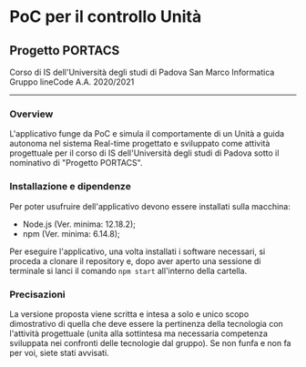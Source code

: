 # PoC per il controllo Unità
## Progetto PORTACS
Corso di IS dell'Università degli studi di Padova
San Marco Informatica
Gruppo lineCode
A.A. 2020/2021

-----------------------------------------------------

### Overview

L'applicativo funge da PoC e simula il comportamente di un Unità a guida autonoma nel sistema Real-time progettato e sviluppato come attività progettuale per il corso di IS dell'Università degli studi di Padova sotto il nominativo di "Progetto PORTACS".

### Installazione e dipendenze

Per poter usufruire dell'applicativo devono essere installati sulla macchina:
- Node.js (Ver. minima: 12.18.2);
- npm (Ver. minima: 6.14.8);

Per eseguire l'applicativo, una volta installati i software necessari, si proceda a clonare il repository e, dopo aver aperto una sessione di terminale si lanci il comando `npm start` all'interno della cartella.

### Precisazioni

La versione proposta viene scritta e intesa a solo e unico scopo dimostrativo di quella che deve essere la pertinenza della tecnologia con l'attività progettuale (unita alla sottintesa ma necessaria competenza sviluppata nei confronti delle tecnologie dal gruppo).
Se non funfa e non fa per voi, siete stati avvisati.

